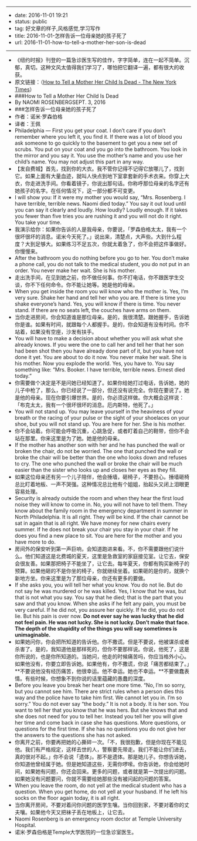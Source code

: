 - --
- date: 2016-11-01 19:21
- status: public
- tag: 好文章的样子,风格感觉,学习写作
- title: 2016-11-01-怎样告诉一位母亲她的孩子死了
- url: 2016-11-01-how-to-tell-a-mother-her-son-is-dead
- --
- 《纽约时报》刊登的一篇急诊医生写的佳作，字字简单，连在一起不简单。沉郁，真切。这种文风太值得我们学习了，哪怕把它翻译一遍，都有很大的收获。
- 原文链接：（[How to Tell a Mother Her Child Is Dead - The New York Times](http://www.nytimes.com/2016/09/04/opinion/sunday/how-to-tell-a-mother-her-child-is-dead.html?_r=0)）
- ###How to Tell a Mother Her Child Is Dead
- By NAOMI ROSENBERGSEPT. 3, 2016
- ###怎样告诉一位母亲她的孩子死了
- 作者：诺米·罗森伯格
- 译者：王佩
- Philadelphia — First you get your coat. I don’t care if you don’t remember where you left it, you find it. If there was a lot of blood you ask someone to go quickly to the basement to get you a new set of scrubs. You put on your coat and you go into the bathroom. You look in the mirror and you say it. You use the mother’s name and you use her child’s name. You may not adjust this part in any way.
- 【发自费城】首先，找到你的大衣。我不管你记得不记得它放哪儿了，找到它。如果上面有大量血迹，就叫人快点到地下室拿套新的手术衣来。你穿上大衣，你走进洗手间。你看着镜子，你说出那句话。你称呼那位母亲的名字还有她孩子的名字。在任何情况下，这一部分都不可变更。
- I will show you: If it were my mother you would say, “Mrs. Rosenberg. I have terrible, terrible news. Naomi died today.” You say it out loud until you can say it clearly and loudly. How loudly? Loudly enough. If it takes you fewer than five tries you are rushing it and you will not do it right. You take your time.
- 我演示给你：如果你告诉的人是我母亲，你要说，「罗森伯格太太，我有一个很坏很坏的消息。诺米今天死了。」说出来，清楚点，大声些。大到什么程度？大到足够大。如果练习不足五次，你就太着急了，你不会把这件事做好。你慢慢来。
- After the bathroom you do nothing before you go to her. You don’t make a phone call, you do not talk to the medical student, you do not put in an order. You never make her wait. She is his mother.
- 走出洗手间，在见到她之前，你不做任何事。你不打电话，你不跟医学生交谈，你不下任何命令。你不能让她等。她是他的母亲。
- When you get inside the room you will know who the mother is. Yes, I’m very sure. Shake her hand and tell her who you are. If there is time you shake everyone’s hand. Yes, you will know if there is time. You never stand. If there are no seats left, the couches have arms on them.
- 当你走进房间，你会知道谁是那位母亲。是的，我很清楚。跟她握手，告诉她你是谁。如果有时间，就跟每个人都握手。是的，你会知道有没有时间。你不站着，如果没有空座，沙发有扶手。
- You will have to make a decision about whether you will ask what she already knows. If you were the one to call her and tell her that her son had been shot then you have already done part of it, but you have not done it yet. You are about to do it now. You never make her wait. She is his mother. Now you explode the world. Yes, you have to. You say something like: “Mrs. Booker. I have terrible, terrible news. Ernest died today.”
- 你需要做个决定是不是问她已经知道了。如果你给她打过电话，告诉她，她的儿子中枪了，那么，你已经说了一部分，但还没有说完全。你现在要说了。她是他的母亲。现在你要引爆世界。是的，你必须这样做。你大概会这样说：「布克太太，我有一个很坏很坏的消息。厄内斯特，他死了。」
- You will not stand up. You may leave yourself in the heaviness of your breath or the racing of your pulse or the sight of your shoelaces on your shoe, but you will not stand up. You are here for her. She is his mother.
- 你不会站着。你可能会呼吸沉重，心跳急促，或者盯着自己的鞋带，但你不会站在那里。你来这里是为了她。她是他的母亲。
- If the mother has another son with her and he has punched the wall or broken the chair, do not be worried. The one that punched the wall or broke the chair will be better than the one who looks down and refuses to cry. The one who punched the wall or broke the chair will be much easier than the sister who looks up and closes her eyes as they fill.
- 如果这位母亲还有另一个儿子陪伴，他会捶墙，砸椅子，不要担心。捶墙砸椅总比盯着地板、一声不哭强。这种情况总比他有个姐姐，抬起头又闭上泪眼更容易处理。
- Security is already outside the room and when they hear the first loud noise they will know to come in. No, you will not have to tell them. They know about the family room in the emergency department in summer in North Philadelphia. It is all right. They will be kind. If the chair cannot be sat in again that is all right. We have money for new chairs every summer. If he does not break your chair you stay in your chair. If he does you find a new place to sit. You are here for the mother and you have more to do.
- 房间外的保安听到第一声巨响，会知道跑进来看。不，你不需要跟他们说什么。他们知道这是北费城的夏天，这里是急救室的家庭接见室。让它去，保安会很友善。如果那把椅子不能坐了，让它去。每年夏天，你都有购买新椅子的预算。如果他砸的不是你坐的椅子，你就继续坐着。如果砸的是你的，就换个新地方坐。你来这里是为了那位母亲，你还有更多的要做。
- If she asks you, you will tell her what you know. You do not lie. But do not say he was murdered or he was killed. Yes, I know that he was, but that is not what you say. You say that he died; that is the part that you saw and that you know. When she asks if he felt any pain, you must be very careful. If he did not, you assure her quickly. If he did, you do not lie. But his pain is over now. **Do not ever say he was lucky that he did not feel pain. He was not lucky. She is not lucky. Don’t make that face. The depth of the stupidity of the things you will say sometimes is unimaginable.**
- 如果她问你，你会把所知道的告诉他。你不撒谎。但是不要说，他被谋杀或者杀害了。是的，我知道他是那样死的，但你不要那样说。你说，他死了，这是你所说的，也是你所知道的。当她问，他走的时候痛苦吗，你应当格外小心。如果他没有，你要立即告诉她。如果他有，你不撒谎，你说「痛苦都结束了。」**不要说他没有经历痛苦，他很幸运。他不幸运。她也不幸运。**不要做蠢表情。有些时候，你想象不到你说的话里蕴藏的愚蠢的深度。
- Before you leave you break her heart one more time. “No, I’m so sorry, but you cannot see him. There are strict rules when a person dies this way and the police have to take him first. We cannot let you in. I’m so sorry.” You do not ever say “the body.” It is not a body. It is her son. You want to tell her that you know that he was hers. But she knows that and she does not need for you to tell her. Instead you tell her you will give her time and come back in case she has questions. More questions, or questions for the first time. If she has no questions you do not give her the answers to the questions she has not asked.
- 你离开之前，你要再把她的心撕碎一次。「不，我很抱歉，但是你现在不能见他。我们有严格规定，这样去世的人，警察要先带走。我们不能让你们进去，真的很对不起。」你不会说「遗体」。那不是遗体。那是她儿子。你想告诉她，你知道他曾经属于她。但是她知道这些，无需你啰嗦。你告诉她，你会给她时间，如果她有问题，你还会回来。更多的问题，或者就是第一次提出的问题。如果她没有问题要问，你就不需要给她那些没有被问起的问题的答案。
- When you leave the room, do not yell at the medical student who has a question. When you get home, do not yell at your husband. If he left his socks on the floor again today, it is all right.
- 当你离开房间，不要对着问你问题的医学生嚷。当你回到家，不要对着你的丈夫嚷。如果他今天又把袜子丢在地板上，让它去。
- Naomi Rosenberg is an emergency room doctor at Temple University Hospital.
- 诺米·罗森伯格是Temple大学医院的一位急诊室医生。
